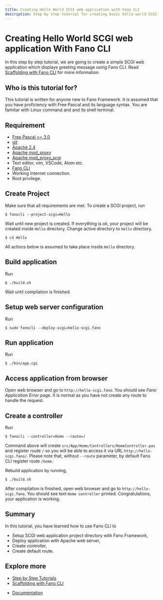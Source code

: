 ```yaml
---
title: Creating Hello World SCGI web application with Fano CLI
description: Step by step tutorial for creating basic hello world SCGI web application with Fano CLI
---
```


<h1 class="major">Creating Hello World SCGI web application With Fano CLI</h1>

In this step by step tutorial, we are going to create a simple SCGI web application which displays greeting message using Fano CLI. Read [Scaffolding with Fano CLI](/scaffolding-with-fano-cli) for more information.

## Who is this tutorial for?

This tutorial is written for anyone new to Fano Framework. It is assumed that you have proficiency with Free Pascal and its language syntax. You are familiar with  Linux command and and its shell terminal.

## Requirement

- [Free Pascal >= 3.0](https://www.freepascal.org)
- [git](https://git-scm.com/)
- [Apache 2.4](https://httpd.apache.org/)
- [Apache mod_proxy](https://httpd.apache.org/docs/2.4/mod/mod_proxy.html)
- [Apache mod_proxy_scgi](https://httpd.apache.org/docs/2.4/mod/mod_proxy_scgi.html)
- Text editor, vim, VSCode, Atom etc.
- [Fano CLI](https://github.com/fanoframework/fano-cli)
- Working Internet connection.
- Root privilege.

## Create Project

Make sure that all requirements are met. To create a SCGI project, run

```
$ fanocli --project-scgi=Hello
```

Wait until new project is created. If everything is ok, your project will be created inside `Hello` directory. Change active directory to `Hello` directory.

```
$ cd Hello
```

All actions below is assumed to take place inside `Hello` directory.

## Build application

Run

```
$ ./build.sh
```

Wait until compilation is finished.

## Setup web server configuration

Run

```
$ sudo fanocli --deploy-scgi=hello-scgi.fano
```

## Run application

Run

```
$ ./bin/app.cgi
```

## Access application from browser

Open web browser and go to `http://hello-scgi.fano`. You should see *Fano Application Error* page. It is normal as you have not create any route to handle the request.

## Create a controller

Run

```
$ fanocli --controller=Home --route=/
```

Command above will create `src/App/Home/Controllers/HomeController.pas` and register route `/` so you will be able to access it via URL `http://hello-scgi.fano/`. Please note that, without `--route` parameter, by default Fano CLI register route `/home`.

Rebuild application by running,

```
$ ./build.sh
```

After compilation is finished, open web browser and go to `http://hello-scgi.fano`. You should see text `Home controller` printed. Congratulations, your application is working.

## Summary

In this tutorial, you have learned how to use Fano CLI to

- Setup SCGI web application project directory with Fano Framework,
- Deploy application with Apache web server,
- Create controller,
- Create default route.

## Explore more

- [Step by Step Tutorials](/tutorials)
- [Scaffolding with Fano CLI](/scaffolding-with-fano-cli)

<ul class="actions">
    <li><a href="/documentation" class="button">Documentation</a></li>
</ul>
